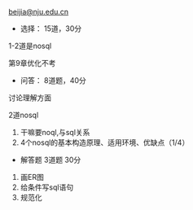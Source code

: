beijia@nju.edu.cn

- 选择：
15道，30分

1-2道是nosql

第9章优化不考

- 问答：
8道题，40分

讨论理解方面

2道nosql

1. 干嘛要noql,与sql关系
2. 4个nosql的基本构造原理、适用环境、优缺点（1/4）

- 解答题
 3道题 30分
 
1. 画ER图
2. 给条件写sql语句
3. 规范化